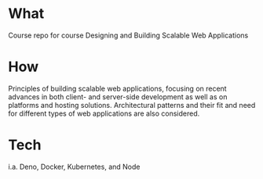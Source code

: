 # What
Course repo for course Designing and Building Scalable Web Applications

# How
Principles of building scalable web applications, focusing on recent advances in both client- and server-side development as well as on platforms and hosting solutions. Architectural patterns and their fit and need for different types of web applications are also considered.

# Tech
i.a. Deno, Docker, Kubernetes, and Node
